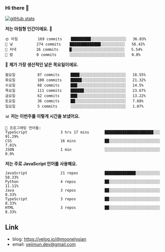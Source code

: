 ### Hi there 👋

<!--
**moonelysian/moonelysian** is a ✨ _special_ ✨ repository because its `README.md` (this file) appears on your GitHub profile.

Here are some ideas to get you started:

- 🔭 I’m currently working on ...
- 🌱 I’m currently learning ...
- 👯 I’m looking to collaborate on ...
- 🤔 I’m looking for help with ...
- 💬 Ask me about ...
- 📫 How to reach me: ...
- 😄 Pronouns: ...
- ⚡ Fun fact: ...
-->

<!-- [![wakatime stats](https://github-readme-stats.vercel.app/api/wakatime?username=moonelysian)](https://github.com/anuraghazra/github-readme-stats) -->

[![gitHub stats](https://github-readme-stats.vercel.app/api?username=moonelysian&show_icons=true)](https://github.com/anuraghazra/github-readme-stats)

<!--START_SECTION:waka-->
**저는 아침형 인간이에요. 🐤** 

```text
🌞 아침         169 commits    █████████░░░░░░░░░░░░░░░░   36.03% 
🌆 낮　         274 commits    ██████████████░░░░░░░░░░░   58.42% 
🌃 저녁         26 commits     █░░░░░░░░░░░░░░░░░░░░░░░░   5.54% 
🌙 밤　         0 commits      ░░░░░░░░░░░░░░░░░░░░░░░░░   0.0%

```
📅 **제가 가장 생산적인 날은 목요일이에요.** 

```text
월요일          87 commits     ████░░░░░░░░░░░░░░░░░░░░░   18.55% 
화요일          100 commits    █████░░░░░░░░░░░░░░░░░░░░   21.32% 
수요일          68 commits     ███░░░░░░░░░░░░░░░░░░░░░░   14.5% 
목요일          111 commits    ██████░░░░░░░░░░░░░░░░░░░   23.67% 
금요일          62 commits     ███░░░░░░░░░░░░░░░░░░░░░░   13.22% 
토요일          36 commits     ██░░░░░░░░░░░░░░░░░░░░░░░   7.68% 
일요일          5 commits      ░░░░░░░░░░░░░░░░░░░░░░░░░   1.07%

```


📊 **저는 이번주를 이렇게 시간을 보냈어요.** 

```text
💬 프로그래밍 언어들: 
TypeScript               3 hrs 17 mins       ██████████████████████░░░   91.29% 
CSS                      16 mins             ██░░░░░░░░░░░░░░░░░░░░░░░   7.81% 
JSON                     1 min               ░░░░░░░░░░░░░░░░░░░░░░░░░   0.9%

```

**저는 주로 JavaScript 언어를 사용해요.** 

```text
JavaScript               21 repos            ██████████████░░░░░░░░░░░   58.33% 
Python                   4 repos             ██░░░░░░░░░░░░░░░░░░░░░░░   11.11% 
Java                     3 repos             ██░░░░░░░░░░░░░░░░░░░░░░░   8.33% 
TypeScript               3 repos             ██░░░░░░░░░░░░░░░░░░░░░░░   8.33% 
HTML                     3 repos             ██░░░░░░░░░░░░░░░░░░░░░░░   8.33%

```



<!--END_SECTION:waka-->


## Link
- blog: https://velog.io/@moonelysian
- email: yejimun.dev@gmail.com
